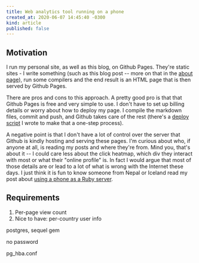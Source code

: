 ```yaml
---
title: Web analytics tool running on a phone
created_at: 2020-06-07 14:45:40 -0300
kind: article
published: false
---
```



## Motivation

I run my personal site, as well as this blog, on Github Pages. They're static sites - I write something (such as this blog post -- more on that in the [about page](https://lbrito1.github.io/blog/about.html)), run some compilers and the end result is an HTML page that is then served by Github Pages.

There are pros and cons to this approach. A pretty good pro is that that Github Pages is free and very simple to use. I don't have to set up billing details or worry about how to deploy my page. I compile the markdown files, commit and push, and Github takes care of the rest (there's a [deploy script](https://github.com/lbrito1/sane-blog-builder/blob/development/deploy.sh) I wrote to make that a one-step process).

A negative point is that I don't have a lot of control over the server that Github is kindly hosting and serving these pages. I'm curious about who, if anyone at all, is reading my posts and where they're from. Mind you, that's about it -- I could care less about the click heatmap, which div they interact with most or what their "online profile" is. In fact I would argue that most of those details are or lead to a lot of what is wrong with the Internet these days. I just think it is fun to know someone from Nepal or Iceland read my post about [using a phone as a Ruby server](https://lbrito1.github.io/blog/2020/02/repurposing-android.html).

## Requirements

1. Per-page view count
2. Nice to have: per-country user info


postgres, sequel gem

no password


pg_hba.conf
